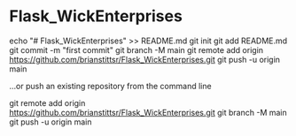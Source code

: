 # Flask_WickEnterprises

echo "# Flask_WickEnterprises" >> README.md
git init
git add README.md
git commit -m "first commit"
git branch -M main
git remote add origin https://github.com/brianstittsr/Flask_WickEnterprises.git
git push -u origin main


…or push an existing repository from the command line

git remote add origin https://github.com/brianstittsr/Flask_WickEnterprises.git
git branch -M main
git push -u origin main